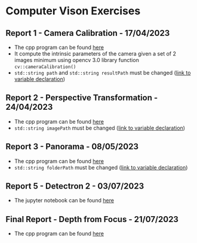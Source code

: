 # Computer Vison Exercises
## Report 1 - Camera Calibration - 17/04/2023
- The cpp program can be found [here](exec/rep1.cpp)
- It compute the intrinsic parameters of the camera given a set of 2 images minimum using opencv 3.0 library function `cv::cameraCalibration()`
- `std::string path` and  `std::string resultPath` must be changed ([link to variable declaration](exec/rep1.cpp#L20))
## Report 2 - Perspective Transformation - 24/04/2023
- The cpp program can be found [here](exec/rep2.cpp)
- `std::string imagePath` must be changed ([link to variable declaration](exec/rep2.cpp#L20))
## Report 3 - Panorama - 08/05/2023
- The cpp program can be found [here](exec/rep3.cpp)
- `std::string folderPath` must be changed ([link to variable declaration](exec/rep3.cpp#L18))
## Report 5 - Detectron 2 - 03/07/2023
- The jupyter notebook can be found [here](exec/rep5.ipynb)
## Final Report - Depth from Focus - 21/07/2023
- The cpp program can be found [here](exec/repFinal.cpp)